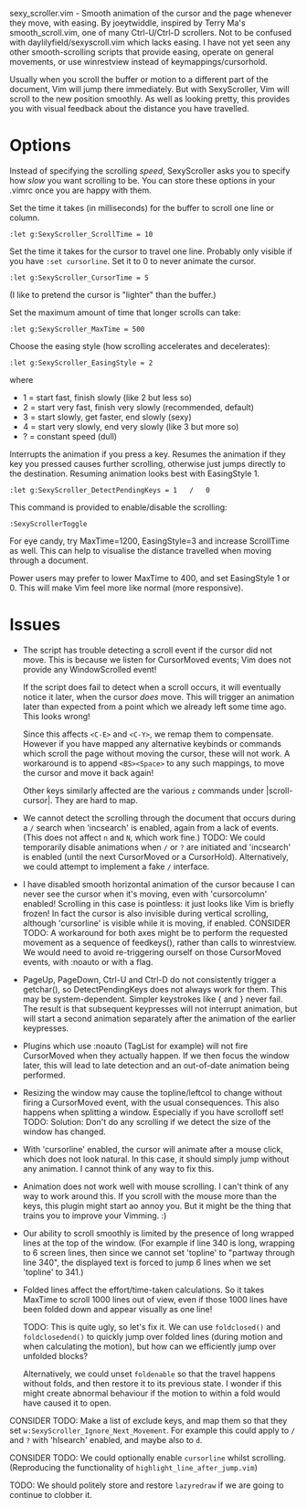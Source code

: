 sexy_scroller.vim - Smooth animation of the cursor and the page whenever they move, with easing.
By joeytwiddle, inspired by Terry Ma's smooth_scroll.vim, one of many Ctrl-U/Ctrl-D scrollers.
Not to be confused with daylilyfield/sexyscroll.vim which lacks easing.
I have not yet seen any other smooth-scrolling scripts that provide easing, operate on general movements, or use winrestview instead of keymappings/cursorhold.

Usually when you scroll the buffer or motion to a different part of the
document, Vim will jump there immediately.  But with SexyScroller, Vim will
scroll to the new position smoothly.  As well as looking pretty, this
provides you with visual feedback about the distance you have travelled.

# Options

Instead of specifying the scrolling *speed*, SexyScroller asks you to
specify how *slow* you want scrolling to be.  You can store these options in
your .vimrc once you are happy with them.

Set the time it takes (in milliseconds) for the buffer to scroll one line or
column.

    :let g:SexyScroller_ScrollTime = 10

Set the time it takes for the cursor to travel one line.
Probably only visible if you have `:set cursorline`.  Set it to 0 to never
animate the cursor.

    :let g:SexyScroller_CursorTime = 5

(I like to pretend the cursor is "lighter" than the buffer.)

Set the maximum amount of time that longer scrolls can take:

    :let g:SexyScroller_MaxTime = 500

Choose the easing style (how scrolling accelerates and decelerates):

    :let g:SexyScroller_EasingStyle = 2

where

  - 1 = start fast, finish slowly            (like 2 but less so)
  - 2 = start very fast, finish very slowly  (recommended, default)
  - 3 = start slowly, get faster, end slowly (sexy)
  - 4 = start very slowly, end very slowly   (like 3 but more so)
  - ? = constant speed                       (dull)

Interrupts the animation if you press a key.  Resumes the animation if they
key you pressed causes further scrolling, otherwise just jumps directly to
the destination.  Resuming animation looks best with EasingStyle 1.

    :let g:SexyScroller_DetectPendingKeys = 1   /   0

This command is provided to enable/disable the scrolling:

    :SexyScrollerToggle

For eye candy, try MaxTime=1200, EasingStyle=3 and increase ScrollTime as
well.  This can help to visualise the distance travelled when moving through
a document.

Power users may prefer to lower MaxTime to 400, and set EasingStyle 1 or 0.
This will make Vim feel more like normal (more responsive).

# Issues

- The script has trouble detecting a scroll event if the cursor did not move.  This is because we listen for CursorMoved events; Vim does not provide any WindowScrolled event!

  If the script does fail to detect when a scroll occurs, it will eventually notice it later, when the cursor *does* move.  This will trigger an animation later than expected from a point which we already left some time ago.  This looks wrong!

  Since this affects `<C-E>` and `<C-Y>`, we remap them to compensate.  However if you have mapped any alternative keybinds or commands which scroll the page without moving the cursor, these will not work.  A workaround is to append `<BS><Space>` to any such mappings, to move the cursor and move it back again!

  Other keys similarly affected are the various `z` commands under |scroll-cursor|.  They are hard to map.

- We cannot detect the scrolling through the document that occurs during a `/` search when 'incsearch' is enabled, again from a lack of events.  (This does not affect `n` and `N`, which work fine.)  TODO: We could temporarily disable animations when `/` or `?` are initiated and 'incsearch' is enabled (until the next CursorMoved or a CursorHold).  Alternatively, we could attempt to implement a fake `/` interface.

- I have disabled smooth horizontal animation of the cursor because I can never see the cursor when it's moving, even with 'cursorcolumn' enabled!  Scrolling in this case is pointless: it just looks like Vim is briefly frozen!  In fact the cursor is also invisible during vertical scrolling, although 'cursorline' is visible while it is moving, if enabled.  CONSIDER TODO: A workaround for both axes might be to perform the requested movement as a sequence of feedkeys(), rather than calls to winrestview.  We would need to avoid re-triggering ourself on those CursorMoved events, with :noauto or with a flag.

- PageUp, PageDown, Ctrl-U and Ctrl-D do not consistently trigger a getchar(), so DetectPendingKeys does not always work for them.  This may be system-dependent.  Simpler keystrokes like { and } never fail.  The result is that subsequent keypresses will not interrupt animation, but will start a second animation separately after the animation of the earlier keypresses.

- Plugins which use :noauto (TagList for example) will not fire CursorMoved when they actually happen.  If we then focus the window later, this will lead to late detection and an out-of-date animation being performed.

- Resizing the window may cause the topline/leftcol to change without firing a CursorMoved event, with the usual consequences.  This also happens when splitting a window.  Especially if you have scrolloff set!  TODO: Solution: Don't do any scrolling if we detect the size of the window has changed.

- With 'cursorline' enabled, the cursor will animate after a mouse click, which does not look natural.  In this case, it should simply jump without any animation.  I cannot think of any way to fix this.

- Animation does not work well with mouse scrolling.  I can't think of any way to work around this.  If you scroll with the mouse more than the keys, this plugin might start ao annoy you.  But it might be the thing that trains you to improve your Vimming.  :)

- Our ability to scroll smoothly is limited by the presence of long wrapped lines at the top of the window. (For example if line 340 is long, wrapping to 6 screen lines, then since we cannot set 'topline' to "partway through line 340", the displayed text is forced to jump 6 lines when we set 'topline' to 341.)

- Folded lines affect the effort/time-taken calculations.  So it takes MaxTime to scroll 1000 lines out of view, even if those 1000 lines have been folded down and appear visually as one line!

  TODO: This is quite ugly, so let's fix it.  We can use `foldclosed()` and `foldclosedend()` to quickly jump over folded lines (during motion and when calculating the motion), but how can we efficiently jump over unfolded blocks?

  Alternatively, we could unset `foldenable` so that the travel happens without folds, and then restore it to its previous state.  I wonder if this might create abnormal behaviour if the motion to within a fold would have caused it to open.

CONSIDER TODO: Make a list of exclude keys, and map them so that they set `w:SexyScroller_Ignore_Next_Movement`.  For example this could apply to `/` and `?` with 'hlsearch' enabled, and maybe also to `d`.

CONSIDER TODO: We could optionally enable `cursorline` whilst scrolling.  (Reproducing the functionality of `highlight_line_after_jump.vim`)

TODO: We should politely store and restore `lazyredraw` if we are going to continue to clobber it.

